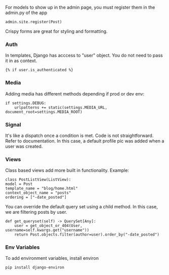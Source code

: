 For models to show up in the admin page, you must register them in the admin.py of the app

```
admin.site.register(Post)
```

Crispy forms are great for styling and formatting.

### Auth

In templates, Django has acccess to "user" object. You do not need to pass it in as context.

```
{% if user.is_authenticated %}
```

### Media

Adding media has different methods depending if prod or dev env:

```
if settings.DEBUG:
    urlpatterns += static(settings.MEDIA_URL, document_root=settings.MEDIA_ROOT)
```

### Signal

It's like a dispatch once a condition is met. Code is not straightforward. Refer to documentation.
In this case, a default profile pic was added when a user was created.

### Views

Class based views add more built in functionality.
Example:

```
class PostListView(ListView):
model = Post
template_name = "blog/home.html"
context_object_name = "posts"
ordering = ["-date_posted"]
```

You can override the default query set using a child method. In this case, we are filtering posts by user.

```
def get_queryset(self) -> QuerySet[Any]:
    user = get_object_or_404(User, username=self.kwargs.get("username"))
    return Post.objects.filter(author=user).order_by("-date_posted")
```

### Env Variables

To add environment variables, install environ

```
pip install django-environ
```
